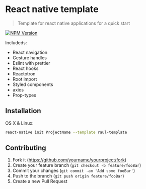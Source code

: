# React native template
> Template for react native applications for a quick start

[![NPM Version][npm-image]][npm-url]

Includeds:

* React navigation
* Gesture handles
* Eslint with prettier
* React hooks
* Reactotron
* Root import
* Styled components
* axios
* Prop-types

## Installation

OS X & Linux:

```sh
react-native init ProjectName --template raul-template
```


## Contributing

1. Fork it (<https://github.com/yourname/yourproject/fork>)
2. Create your feature branch (`git checkout -b feature/fooBar`)
3. Commit your changes (`git commit -am 'Add some fooBar'`)
4. Push to the branch (`git push origin feature/fooBar`)
5. Create a new Pull Request

<!-- Markdown link & img dfn's -->
[npm-image]: https://img.shields.io/npm/v/datadog-metrics.svg?style=flat-square
[npm-url]: https://npmjs.org/package/datadog-metrics
